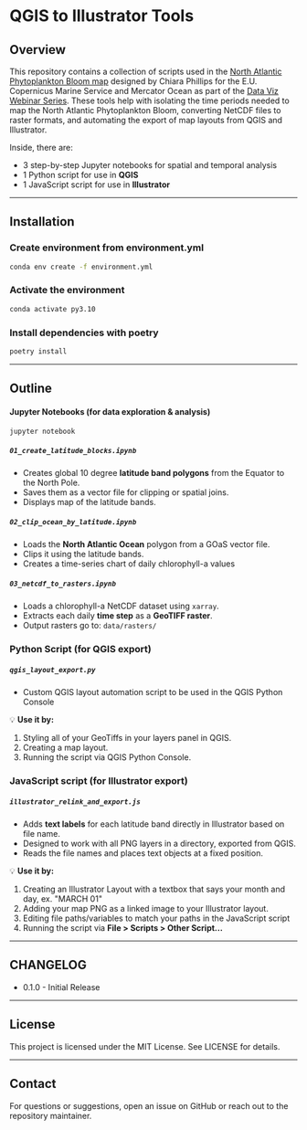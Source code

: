 # QGIS to Illustrator Tools

## Overview

This repository contains a collection of scripts used in the [North Atlantic Phytoplankton Bloom map](https://www.chiaraphillips.com/maps/phytoplankton-bloom) designed by Chiara Phillips for the E.U. Copernicus Marine Service and Mercator Ocean as part of the [Data Viz Webinar Series](https://youtu.be/Ie22d4oVOPA?t=3377).
These tools help with isolating the time periods needed to map the North Atlantic Phytoplankton Bloom, converting NetCDF files to raster formats, and automating the export of map layouts from QGIS and Illustrator.

Inside, there are:
- 3 step-by-step Jupyter notebooks for spatial and temporal analysis
- 1 Python script for use in **QGIS**
- 1 JavaScript script for use in **Illustrator**

---

## Installation

### Create environment from environment.yml

```bash
conda env create -f environment.yml
```

### Activate the environment
```bash
conda activate py3.10
```

### Install dependencies with poetry
```bash
poetry install
```
---

## Outline
#### Jupyter Notebooks (for data exploration & analysis)
```bash
jupyter notebook
```
##### `01_create_latitude_blocks.ipynb`
- Creates global 10 degree **latitude band polygons** from the Equator to the North Pole.
- Saves them as a vector file for clipping or spatial joins.
- Displays map of the latitude bands.

##### `02_clip_ocean_by_latitude.ipynb`
- Loads the **North Atlantic Ocean** polygon from a GOaS vector file.
- Clips it using the latitude bands.
- Creates a time-series chart of daily chlorophyll-a values

##### `03_netcdf_to_rasters.ipynb`
- Loads a chlorophyll-a NetCDF dataset using `xarray`.
- Extracts each daily **time step** as a **GeoTIFF raster**.
- Output rasters go to: `data/rasters/`


### Python Script (for QGIS export)

##### `qgis_layout_export.py`
- Custom QGIS layout automation script to be used in the QGIS Python Console

💡 **Use it by:**
1. Styling all of your GeoTiffs in your layers panel in QGIS.
2. Creating a map layout.
3. Running the script via QGIS Python Console.


### JavaScript script (for Illustrator export)

##### `illustrator_relink_and_export.js`
- Adds **text labels** for each latitude band directly in Illustrator based on file name.
- Designed to work with all PNG layers in a directory, exported from QGIS.
- Reads the file names and places text objects at a fixed position.

💡 **Use it by:**
1. Creating an Illustrator Layout with a textbox that says your month and day, ex. "MARCH 01"
2. Adding your map PNG as a linked image to your Illustrator layout.
3. Editing file paths/variables to match your paths in the JavaScript script
4. Running the script via **File > Scripts > Other Script...**

---

## CHANGELOG

- 0.1.0 - Initial Release

---

## License

This project is licensed under the MIT License. See LICENSE for details.

---

## Contact

For questions or suggestions, open an issue on GitHub or reach out to the repository maintainer.
